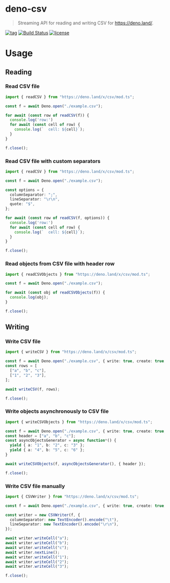 # deno-csv

> Streaming API for reading and writing CSV for https://deno.land/.

[![tag](https://img.shields.io/github/tag/vslinko/deno-csv.svg)](https://github.com/vslinko/deno-csv)
[![Build Status](https://github.com/vslinko/deno-csv/workflows/ci/badge.svg?branch=master)](https://github.com/vslinko/deno-csv/actions)
[![license](https://img.shields.io/github/license/vslinko/deno-csv.svg)](https://github.com/vslinko/deno-csv)

# Usage

## Reading

### Read CSV file

```ts
import { readCSV } from "https://deno.land/x/csv/mod.ts";

const f = await Deno.open("./example.csv");

for await (const row of readCSV(f)) {
  console.log('row:')
  for await (const cell of row) {
    console.log(`  cell: ${cell}`);
  }
}

f.close();
```

### Read CSV file with custom separators

```ts
import { readCSV } from "https://deno.land/x/csv/mod.ts";

const f = await Deno.open("./example.csv");

const options = {
  columnSeparator: ";",
  lineSeparator: "\r\n",
  quote: "$",
};

for await (const row of readCSV(f, options)) {
  console.log('row:')
  for await (const cell of row) {
    console.log(`  cell: ${cell}`);
  }
}

f.close();
```

### Read objects from CSV file with header row

```ts
import { readCSVObjects } from "https://deno.land/x/csv/mod.ts";

const f = await Deno.open("./example.csv");

for await (const obj of readCSVObjects(f)) {
  console.log(obj);
}

f.close();
```

## Writing

### Write CSV file

```ts
import { writeCSV } from "https://deno.land/x/csv/mod.ts";

const f = await Deno.open("./example.csv", { write: true, create: true, truncate: true });
const rows = [
  ["a", "b", "c"],
  ["1", "2", "3"],
];

await writeCSV(f, rows);

f.close();
```

### Write objects asynchronously to CSV file

```ts
import { writeCSVObjects } from "https://deno.land/x/csv/mod.ts";

const f = await Deno.open("./example.csv", { write: true, create: true, truncate: true });
const header = ["a", "b", "c"];
const asyncObjectsGenerator = async function*() {
  yield { a: "1", b: "2", c: "3" };
  yield { a: "4", b: "5", c: "6" };
}

await writeCSVObjects(f, asyncObjectsGenerator(), { header });

f.close();
```

### Write CSV file manually

```ts
import { CSVWriter } from "https://deno.land/x/csv/mod.ts";

const f = await Deno.open("./example.csv", { write: true, create: true, truncate: true });

const writer = new CSVWriter(f, {
  columnSeparator: new TextEncoder().encode("\t"),
  lineSeparator: new TextEncoder().encode("\r\n"),
});

await writer.writeCell("a");
await writer.writeCell("b");
await writer.writeCell("c");
await writer.nextLine();
await writer.writeCell("1");
await writer.writeCell("2");
await writer.writeCell("3");

f.close();
```

